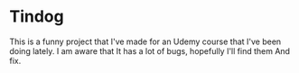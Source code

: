 # Tindog
This is a funny project that I've made for an Udemy course that I've been doing lately. I am aware that It has a lot of bugs, hopefully I'll find them And fix.
